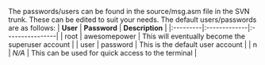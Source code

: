 The passwords/users can be found in the source/msg.asm file in the SVN trunk. These can be edited to suit your needs.
The default users/passwords are as follows:
| **User** | **Password** | **Description** |
|:---------|:-------------|:----------------|
| root | awesomepower | This will eventually become the superuser account |
| user | password | This is the default user account |
| n | _N/A_ | This can be used for quick access to the terminal |